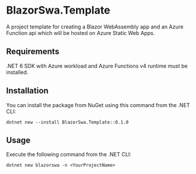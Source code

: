 # BlazorSwa.Template
A project template for creating a Blazor WebAssembly app and an Azure Function api which will be hosted on Azure Static Web Apps.

## Requirements
.NET 6 SDK with Azure workload and Azure Functions v4 runtime must be installed.

## Installation
You can install the package from NuGet using this command from the .NET CLI:
```
dotnet new --install BlazorSwa.Template::0.1.0
```

## Usage
Execute the following command from the .NET CLI:
```
dotnet new blazorswa -n <YourProjectName>
```

